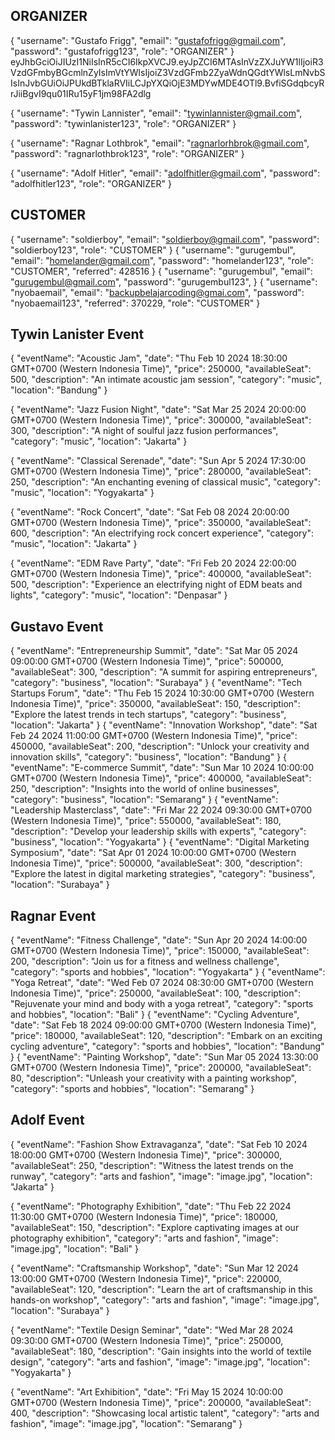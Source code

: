 ## ORGANIZER
{
  "username": "Gustafo Frigg",
  "email": "gustafofrigg@gmail.com",
  "password": "gustafofrigg123",
  "role": "ORGANIZER"
}
eyJhbGciOiJIUzI1NiIsInR5cCI6IkpXVCJ9.eyJpZCI6MTAsInVzZXJuYW1lIjoiR3VzdGFmbyBGcmlnZyIsImVtYWlsIjoiZ3VzdGFmb2ZyaWdnQGdtYWlsLmNvbSIsInJvbGUiOiJPUkdBTklaRVIiLCJpYXQiOjE3MDYwMDE4OTl9.BvfiSGdqbcyRrJiiBgvI9qu01IRu15yF1jm98FA2dlg


{
  "username": "Tywin Lannister",
  "email": "tywinlannister@gmail.com",
  "password": "tywinlanister123",
  "role": "ORGANIZER"
}

{
  "username": "Ragnar Lothbrok",
  "email": "ragnarlorhbrok@gmail.com",
  "password": "ragnarlothbrok123",
  "role": "ORGANIZER"
}



{
  "username": "Adolf Hitler",
  "email": "adolfhitler@gmail.com",
  "password": "adolfhitler123",
  "role": "ORGANIZER"
}


## CUSTOMER
{
  "username": "soldierboy",
  "email": "soldierboy@gmail.com",
  "password": "soldierboy123",
  "role": "CUSTOMER"
}
{
  "username": "gurugembul",
  "email": "homelander@gmail.com",
  "password": "homelander123",
  "role": "CUSTOMER",
  "referred": 428516
}
{
  "username": "gurugembul",
  "email": "gurugembul@gmail.com",
  "password": "gurugembul123",
}
{
  "username": "nyobaemail",
  "email": "backupbelajarcoding@gmai.com",
  "password": "nyobaemail123",
  "referred": 370229,
  "role": "CUSTOMER"
}


## Tywin Lanister Event

{
  "eventName": "Acoustic Jam",
  "date": "Thu Feb 10 2024 18:30:00 GMT+0700 (Western Indonesia Time)",
  "price": 250000,
  "availableSeat": 500,
  "description": "An intimate acoustic jam session",
  "category": "music",
  "location": "Bandung"
}

{
  "eventName": "Jazz Fusion Night",
  "date": "Sat Mar 25 2024 20:00:00 GMT+0700 (Western Indonesia Time)",
  "price": 300000,
  "availableSeat": 300,
  "description": "A night of soulful jazz fusion performances",
  "category": "music",
  "location": "Jakarta"
}

{
  "eventName": "Classical Serenade",
  "date": "Sun Apr 5 2024 17:30:00 GMT+0700 (Western Indonesia Time)",
  "price": 280000,
  "availableSeat": 250,
  "description": "An enchanting evening of classical music",
  "category": "music",
  "location": "Yogyakarta"
}

{
  "eventName": "Rock Concert",
  "date": "Sat Feb 08 2024 20:00:00 GMT+0700 (Western Indonesia Time)",
  "price": 350000,
  "availableSeat": 600,
  "description": "An electrifying rock concert experience",
  "category": "music",
  "location": "Jakarta"
}

{
  "eventName": "EDM Rave Party",
  "date": "Fri Feb 20 2024 22:00:00 GMT+0700 (Western Indonesia Time)",
  "price": 400000,
  "availableSeat": 500,
  "description": "Experience an electrifying night of EDM beats and lights",
  "category": "music",
  "location": "Denpasar"
}





## Gustavo Event
{
  "eventName": "Entrepreneurship Summit",
  "date": "Sat Mar 05 2024 09:00:00 GMT+0700 (Western Indonesia Time)",
  "price": 500000,
  "availableSeat": 300,
  "description": "A summit for aspiring entrepreneurs",
  "category": "business",
  "location": "Surabaya"
}
{
"eventName": "Tech Startups Forum",
"date": "Thu Feb 15 2024 10:30:00 GMT+0700 (Western Indonesia Time)",
"price": 350000,
"availableSeat": 150,
"description": "Explore the latest trends in tech startups",
"category": "business",
"location": "Jakarta"
}
{
"eventName": "Innovation Workshop",
"date": "Sat Feb 24 2024 11:00:00 GMT+0700 (Western Indonesia Time)",
"price": 450000,
"availableSeat": 200,
"description": "Unlock your creativity and innovation skills",
"category": "business",
"location": "Bandung"
}
{
"eventName": "E-commerce Summit",
"date": "Sun Mar 10 2024 10:00:00 GMT+0700 (Western Indonesia Time)",
"price": 400000,
"availableSeat": 250,
"description": "Insights into the world of online businesses",
"category": "business",
"location": "Semarang"
}
{
"eventName": "Leadership Masterclass",
"date": "Fri Mar 22 2024 09:30:00 GMT+0700 (Western Indonesia Time)",
"price": 550000,
"availableSeat": 180,
"description": "Develop your leadership skills with experts",
"category": "business",
"location": "Yogyakarta"
}
{
"eventName": "Digital Marketing Symposium",
"date": "Sat Apr 01 2024 10:00:00 GMT+0700 (Western Indonesia Time)",
"price": 500000,
"availableSeat": 300,
"description": "Explore the latest in digital marketing strategies",
"category": "business",
"location": "Surabaya"
}








## Ragnar Event

{
  "eventName": "Fitness Challenge",
  "date": "Sun Apr 20 2024 14:00:00 GMT+0700 (Western Indonesia Time)",
  "price": 150000,
  "availableSeat": 200,
  "description": "Join us for a fitness and wellness challenge",
  "category": "sports and hobbies",
  "location": "Yogyakarta"
}
{
"eventName": "Yoga Retreat",
"date": "Wed Feb 07 2024 08:30:00 GMT+0700 (Western Indonesia Time)",
"price": 250000,
"availableSeat": 100,
"description": "Rejuvenate your mind and body with a yoga retreat",
"category": "sports and hobbies",
"location": "Bali"
}
{
"eventName": "Cycling Adventure",
"date": "Sat Feb 18 2024 09:00:00 GMT+0700 (Western Indonesia Time)",
"price": 180000,
"availableSeat": 120,
"description": "Embark on an exciting cycling adventure",
"category": "sports and hobbies",
"location": "Bandung"
}
{
"eventName": "Painting Workshop",
"date": "Sun Mar 05 2024 13:30:00 GMT+0700 (Western Indonesia Time)",
"price": 200000,
"availableSeat": 80,
"description": "Unleash your creativity with a painting workshop",
"category": "sports and hobbies",
"location": "Semarang"
}


## Adolf Event

{
"eventName": "Fashion Show Extravaganza",
"date": "Sat Feb 10 2024 18:00:00 GMT+0700 (Western Indonesia Time)",
"price": 300000,
"availableSeat": 250,
"description": "Witness the latest trends on the runway",
"category": "arts and fashion",
"image": "image.jpg",
"location": "Jakarta"
}

{
"eventName": "Photography Exhibition",
"date": "Thu Feb 22 2024 11:30:00 GMT+0700 (Western Indonesia Time)",
"price": 180000,
"availableSeat": 150,
"description": "Explore captivating images at our photography exhibition",
"category": "arts and fashion",
"image": "image.jpg",
"location": "Bali"
}

{
"eventName": "Craftsmanship Workshop",
"date": "Sun Mar 12 2024 13:00:00 GMT+0700 (Western Indonesia Time)",
"price": 220000,
"availableSeat": 120,
"description": "Learn the art of craftsmanship in this hands-on workshop",
"category": "arts and fashion",
"image": "image.jpg",
"location": "Surabaya"
}

{
"eventName": "Textile Design Seminar",
"date": "Wed Mar 28 2024 09:30:00 GMT+0700 (Western Indonesia Time)",
"price": 250000,
"availableSeat": 180,
"description": "Gain insights into the world of textile design",
"category": "arts and fashion",
"image": "image.jpg",
"location": "Yogyakarta"
}

{
"eventName": "Art Exhibition",
"date": "Fri May 15 2024 10:00:00 GMT+0700 (Western Indonesia Time)",
"price": 200000,
"availableSeat": 400,
"description": "Showcasing local artistic talent",
"category": "arts and fashion",
"image": "image.jpg",
"location": "Semarang"
}









